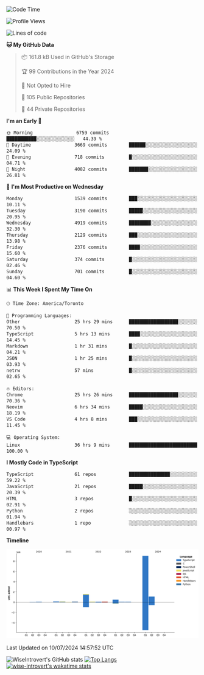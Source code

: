 <!--START_SECTION:waka-->
![Code Time](http://img.shields.io/badge/Code%20Time-1%2C875%20hrs%2051%20mins-blue)

![Profile Views](http://img.shields.io/badge/Profile%20Views-0-blue)

![Lines of code](https://img.shields.io/badge/From%20Hello%20World%20I%27ve%20Written-12.9%20million%20lines%20of%20code-blue)

**🐱 My GitHub Data** 

> 📦 161.8 kB Used in GitHub's Storage 
 > 
> 🏆 99 Contributions in the Year 2024
 > 
> 🚫 Not Opted to Hire
 > 
> 📜 105 Public Repositories 
 > 
> 🔑 44 Private Repositories 
 > 
**I'm an Early 🐤** 

```text
🌞 Morning                6759 commits        ███████████░░░░░░░░░░░░░░   44.39 % 
🌆 Daytime                3669 commits        ██████░░░░░░░░░░░░░░░░░░░   24.09 % 
🌃 Evening                718 commits         █░░░░░░░░░░░░░░░░░░░░░░░░   04.71 % 
🌙 Night                  4082 commits        ███████░░░░░░░░░░░░░░░░░░   26.81 % 
```
📅 **I'm Most Productive on Wednesday** 

```text
Monday                   1539 commits        ███░░░░░░░░░░░░░░░░░░░░░░   10.11 % 
Tuesday                  3190 commits        █████░░░░░░░░░░░░░░░░░░░░   20.95 % 
Wednesday                4919 commits        ████████░░░░░░░░░░░░░░░░░   32.30 % 
Thursday                 2129 commits        ███░░░░░░░░░░░░░░░░░░░░░░   13.98 % 
Friday                   2376 commits        ████░░░░░░░░░░░░░░░░░░░░░   15.60 % 
Saturday                 374 commits         █░░░░░░░░░░░░░░░░░░░░░░░░   02.46 % 
Sunday                   701 commits         █░░░░░░░░░░░░░░░░░░░░░░░░   04.60 % 
```


📊 **This Week I Spent My Time On** 

```text
🕑︎ Time Zone: America/Toronto

💬 Programming Languages: 
Other                    25 hrs 29 mins      ██████████████████░░░░░░░   70.50 % 
TypeScript               5 hrs 13 mins       ████░░░░░░░░░░░░░░░░░░░░░   14.45 % 
Markdown                 1 hr 31 mins        █░░░░░░░░░░░░░░░░░░░░░░░░   04.21 % 
JSON                     1 hr 25 mins        █░░░░░░░░░░░░░░░░░░░░░░░░   03.93 % 
netrw                    57 mins             █░░░░░░░░░░░░░░░░░░░░░░░░   02.65 % 

🔥 Editors: 
Chrome                   25 hrs 26 mins      ██████████████████░░░░░░░   70.36 % 
Neovim                   6 hrs 34 mins       █████░░░░░░░░░░░░░░░░░░░░   18.19 % 
VS Code                  4 hrs 8 mins        ███░░░░░░░░░░░░░░░░░░░░░░   11.45 % 

💻 Operating System: 
Linux                    36 hrs 9 mins       █████████████████████████   100.00 % 
```

**I Mostly Code in TypeScript** 

```text
TypeScript               61 repos            ███████████████░░░░░░░░░░   59.22 % 
JavaScript               21 repos            █████░░░░░░░░░░░░░░░░░░░░   20.39 % 
HTML                     3 repos             █░░░░░░░░░░░░░░░░░░░░░░░░   02.91 % 
Python                   2 repos             ░░░░░░░░░░░░░░░░░░░░░░░░░   01.94 % 
Handlebars               1 repo              ░░░░░░░░░░░░░░░░░░░░░░░░░   00.97 % 
```



**Timeline**

![Lines of Code chart](https://raw.githubusercontent.com/wise-introvert/wise-introvert/master/assets/bar_graph.png)


 Last Updated on 10/07/2024 14:57:52 UTC
<!--END_SECTION:waka-->

![WiseIntrovert's GitHub stats](https://github-readme-stats.vercel.app/api?username=wise-introvert&count_private=true&show_icons=true)
[![Top Langs](https://github-readme-stats.vercel.app/api/top-langs/?username=wise-introvert&langs_count=10)](https://github.com/anuraghazra/github-readme-stats)
[![wise-introvert's wakatime stats](https://github-readme-stats.vercel.app/api/wakatime?username=wiseintrovert)](https://github.com/anuraghazra/github-readme-stats)

